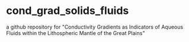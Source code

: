 # cond_grad_solids_fluids
a github repository for "Conductivity Gradients as Indicators of Aqueous Fluids within the Lithospheric Mantle of the Great Plains"
